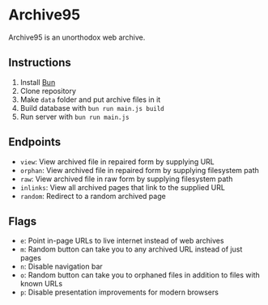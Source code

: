 # Archive95
Archive95 is an unorthodox web archive.

## Instructions
1. Install [Bun](https://bun.sh/)
2. Clone repository
3. Make `data` folder and put archive files in it
4. Build database with `bun run main.js build`
5. Run server with `bun run main.js`

## Endpoints
- `view`: View archived file in repaired form by supplying URL
- `orphan`: View archived file in repaired form by supplying filesystem path
- `raw`: View archived file in raw form by supplying filesystem path
- `inlinks`: View all archived pages that link to the supplied URL
- `random`: Redirect to a random archived page

## Flags
- `e`: Point in-page URLs to live internet instead of web archives
- `m`: Random button can take you to any archived URL instead of just pages
- `n`: Disable navigation bar
- `o`: Random button can take you to orphaned files in addition to files with known URLs
- `p`: Disable presentation improvements for modern browsers